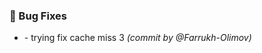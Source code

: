 ### :bug: Bug Fixes
- [](https://github.com/Farrukh-Olimov/Project-Python/commit/0a212a933d006d41b157a1652a26658308094591) - trying fix cache miss 3 *(commit by @Farrukh-Olimov)*

